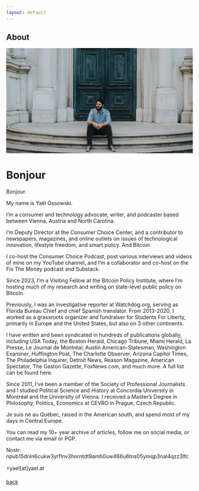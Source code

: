 ```yaml
---
layout: default
---
```


## About

<img src="/img/yo.jpg">

# Bonjour


Bonjour.

My name is Yaël Ossowski.

I’m a consumer and technology advocate, writer, and podcaster based between Vienna, Austria and North Carolina.

I’m Deputy Director at the Consumer Choice Center, and a contributor to newspapers, magazines, and online outlets on issues of technological innovation, lifestyle freedom, and smart policy. And Bitcoin.

I co-host the Consumer Choice Podcast, post various interviews and videos of mine on my YouTube channel, and I’m a collaborator and co-host on the Fix The Money podcast and Substack.

Since 2023, I’m a Visiting Fellow at the Bitcoin Policy Institute, where I’m hosting much of my research and writing on state-level public policy on Bitcoin.

Previously, I was an investigative reporter at Watchdog.org, serving as Florida Bureau Chief and chief Spanish translator. From 2013-2020, I worked as a grassroots organizer and fundraiser for Students For Liberty, primarily in Europe and the United States, but also on 3 other continents.

I have written and been syndicated in hundreds of publications globally, including USA Today, the Boston Herald, Chicago Tribune, Miami Herald, La Presse, Le Journal de Montréal, Austin American-Statesman, Washington Examiner, Huffington Post, The Charlotte Observer, Arizona Capitol Times, The Philadelphia Inquirer, Detroit News, Reason Magazine, American Spectator, The Gaston Gazette, FoxNews.com, and much more. A full list can be found here.

Since 2011, I’ve been a member of the Society of Professional Journalists and I studied Political Science and History at Concordia University in Montréal and the University of Vienna. I received a Master’s Degree in Philosophy, Politics, Economics at CEVRO in Prague, Czech Republic.

Je suis né au Québec, raised in the American south, and spend most of my days in Central Europe.

You can read my 10+ year archive of articles, follow me on social media, or contact me via email or PGP.

Nostr: npub15dnln6cukw3yrflnv3hnrntdt9amh0uw466u6tns05ymqp3nal4qzz3lfc

⚡yael[at]yael.at


[back](./)

